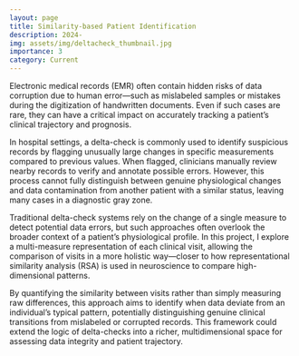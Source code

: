 ```yaml
---
layout: page
title: Similarity-based Patient Identification
description: 2024-
img: assets/img/deltacheck_thumbnail.jpg
importance: 3
category: Current
---
```


Electronic medical records (EMR) often contain hidden risks of data corruption due to human error—such as mislabeled samples or mistakes during the digitization of handwritten documents. Even if such cases are rare, they can have a critical impact on accurately tracking a patient’s clinical trajectory and prognosis.

In hospital settings, a delta-check is commonly used to identify suspicious records by flagging unusually large changes in specific measurements compared to previous values. When flagged, clinicians manually review nearby records to verify and annotate possible errors. However, this process cannot fully distinguish between genuine physiological changes and data contamination from another patient with a similar status, leaving many cases in a diagnostic gray zone.

Traditional delta-check systems rely on the change of a single measure to detect potential data errors, but such approaches often overlook the broader context of a patient’s physiological profile. In this project, I explore a multi-measure representation of each clinical visit, allowing the comparison of visits in a more holistic way—closer to how representational similarity analysis (RSA) is used in neuroscience to compare high-dimensional patterns.

By quantifying the similarity between visits rather than simply measuring raw differences, this approach aims to identify when data deviate from an individual’s typical pattern, potentially distinguishing genuine clinical transitions from mislabeled or corrupted records. This framework could extend the logic of delta-checks into a richer, multidimensional space for assessing data integrity and patient trajectory.
